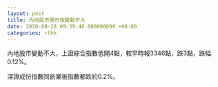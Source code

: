 ```yaml
---
layout: post
title: 內地股市開市後變動不大
date: 2020-08-28 09:39:48.000000000 +08:00
categories: rthk
---
```


內地股市變動不大，上證綜合指數低開4點，較早時報3346點，跌3點，跌幅0.12%。

深證成份指數同創業板指數都跌約0.2%。
